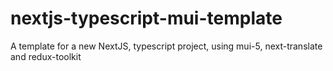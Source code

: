 # nextjs-typescript-mui-template
A template for a new NextJS, typescript project, using mui-5, next-translate and redux-toolkit
